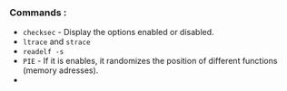 ### Commands : 

- `checksec` - Display the options enabled or disabled.
- `ltrace` and `strace`
- `readelf -s`
- `PIE` - If it is enables, it randomizes the position of different functions (memory adresses).
- 
